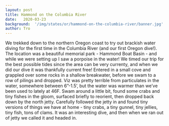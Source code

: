 ```yaml
---
layout: post
title: Hammond on the Columbia River
date:   2020-03-23
background:  '/img/states/or/hammond-on-the-columbia-river/banner.jpg'
author: Tro
---
```

We trekked down to the northern Oregon coast to try out brackish water diving for the first time in the Columbia River (and our first Oregon dive!). The location was a beautiful memorial park - Hammond Boat Basin - and while we were setting up I saw a porpoise in the water! We timed our trip for the best possible tides since the area can be very currenty, and when we did our dive it was thankfully current free! Entered in a small cove and grappled over some rocks in a shallow breakwater, before we swam to a row of pilings and dropped. Viz was pretty terrible from particulates in the water, somewhere between 6”-1.5’, but the water was warmer than we’ve been used to lately at 46F. Swam around a little bit, found some crabs and tiny fishes in the gloom, surfaced briefly to reorient, then dropped back down by the north jetty. Carefully followed the jetty in and found tiny versions of things we have at home - tiny crabs, a tiny gunnel, tiny jellies, tiny fish, tons of clams. It was an interesting dive, and then when we ran out of jetty we called it and headed in.

